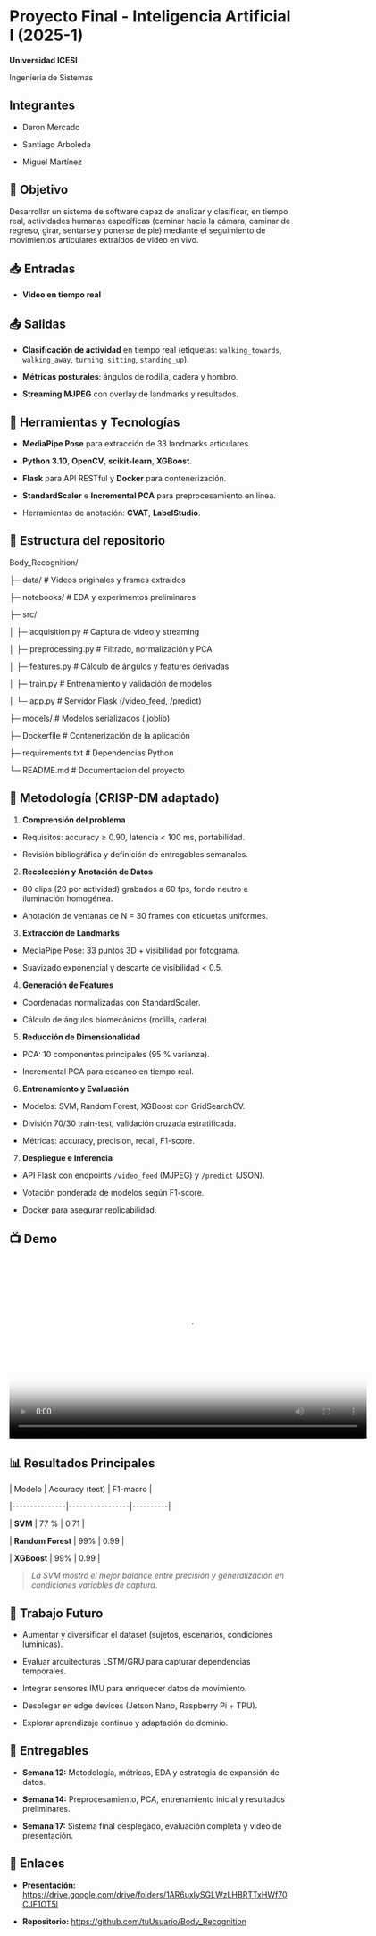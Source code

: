 
# Proyecto Final - Inteligencia Artificial I (2025-1)

  

**Universidad ICESI**

Ingeniería de Sistemas

  

## Integrantes

- Daron Mercado

- Santiago Arboleda

- Miguel Martínez

  

## 🎯 Objetivo

Desarrollar un sistema de software capaz de analizar y clasificar, en tiempo real, actividades humanas específicas (caminar hacia la cámara, caminar de regreso, girar, sentarse y ponerse de pie) mediante el seguimiento de movimientos articulares extraídos de video en vivo.

  

## 📥 Entradas

-  **Video en tiempo real** 

  

## 📤 Salidas

-  **Clasificación de actividad** en tiempo real (etiquetas: `walking_towards`, `walking_away`, `turning`, `sitting`, `standing_up`).

-  **Métricas posturales**: ángulos de rodilla, cadera y hombro.

-  **Streaming MJPEG** con overlay de landmarks y resultados.

  

## 🔧 Herramientas y Tecnologías

-  **MediaPipe Pose** para extracción de 33 landmarks articulares.

-  **Python 3.10**, **OpenCV**, **scikit-learn**, **XGBoost**.

-  **Flask** para API RESTful y **Docker** para contenerización.

-  **StandardScaler** e **Incremental PCA** para preprocesamiento en línea.

- Herramientas de anotación: **CVAT**, **LabelStudio**.

  

## 📂 Estructura del repositorio

Body_Recognition/

├─ data/ # Videos originales y frames extraídos

├─ notebooks/ # EDA y experimentos preliminares

├─ src/

│ ├─ acquisition.py # Captura de video y streaming

│ ├─ preprocessing.py # Filtrado, normalización y PCA

│ ├─ features.py # Cálculo de ángulos y features derivadas

│ ├─ train.py # Entrenamiento y validación de modelos

│ └─ app.py # Servidor Flask (/video_feed, /predict)

├─ models/ # Modelos serializados (.joblib)

├─ Dockerfile # Contenerización de la aplicación

├─ requirements.txt # Dependencias Python

└─ README.md # Documentación del proyecto

  

## 🚀 Metodología (CRISP-DM adaptado)

1.  **Comprensión del problema**

- Requisitos: accuracy ≥ 0.90, latencia < 100 ms, portabilidad.

- Revisión bibliográfica y definición de entregables semanales.

2.  **Recolección y Anotación de Datos**

- 80 clips (20 por actividad) grabados a 60 fps, fondo neutro e iluminación homogénea.

- Anotación de ventanas de N = 30 frames con etiquetas uniformes.

3.  **Extracción de Landmarks**

- MediaPipe Pose: 33 puntos 3D + visibilidad por fotograma.

- Suavizado exponencial y descarte de visibilidad < 0.5.

4.  **Generación de Features**

- Coordenadas normalizadas con StandardScaler.

- Cálculo de ángulos biomecánicos (rodilla, cadera).

5.  **Reducción de Dimensionalidad**

- PCA: 10 componentes principales (95 % varianza).

- Incremental PCA para escaneo en tiempo real.

6.  **Entrenamiento y Evaluación**

- Modelos: SVM, Random Forest, XGBoost con GridSearchCV.

- División 70/30 train-test, validación cruzada estratificada.

- Métricas: accuracy, precision, recall, F1-score.

7.  **Despliegue e Inferencia**

- API Flask con endpoints `/video_feed` (MJPEG) y `/predict` (JSON).

- Votación ponderada de modelos según F1-score.

- Docker para asegurar replicabilidad.

## 📺 Demo
<video src="templates/demo/demostration.mp4" controls width="640" poster="templates/demo/turn.png">
  Tu navegador no soporta reproducción de video.
</video>

  

## 📊 Resultados Principales

| Modelo | Accuracy (test) | F1-macro |

|---------------|-----------------|----------|

| **SVM** | 77 % | 0.71 |

| **Random Forest** | 99% | 0.99 |

| **XGBoost** | 99% | 0.99 |

  

>  *La SVM mostró el mejor balance entre precisión y generalización en condiciones variables de captura.*

  

## 🔭 Trabajo Futuro

- Aumentar y diversificar el dataset (sujetos, escenarios, condiciones lumínicas).

- Evaluar arquitecturas LSTM/GRU para capturar dependencias temporales.

- Integrar sensores IMU para enriquecer datos de movimiento.

- Desplegar en edge devices (Jetson Nano, Raspberry Pi + TPU).

- Explorar aprendizaje continuo y adaptación de dominio.

  

## 🧪 Entregables

-  **Semana 12:** Metodología, métricas, EDA y estrategia de expansión de datos.

-  **Semana 14:** Preprocesamiento, PCA, entrenamiento inicial y resultados preliminares.

-  **Semana 17:** Sistema final desplegado, evaluación completa y video de presentación.

  

## 🔗 Enlaces

-  **Presentación:** https://drive.google.com/drive/folders/1AR6uxIySGLWzLHBRTTxHWf70CJF1OT5l

-  **Repositorio:** https://github.com/tuUsuario/Body_Recognition